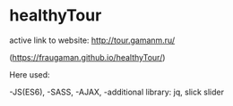 # healthyTour

active link to website: http://tour.gamanm.ru/

(https://fraugaman.github.io/healthyTour/)

Here used:

-JS(ES6),
-SASS,
-AJAX,
-additional library: jq, slick slider
